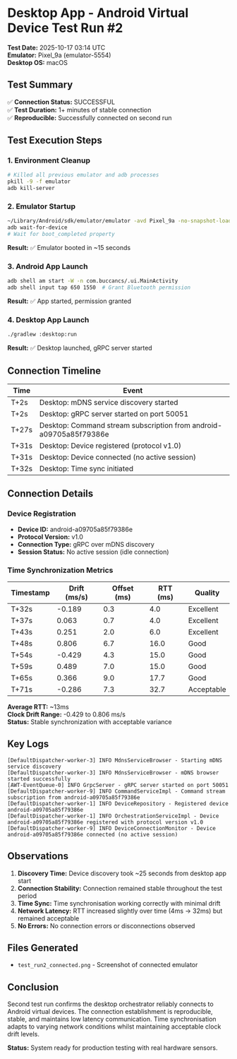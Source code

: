 # Desktop App - Android Virtual Device Test Run #2

**Test Date:** 2025-10-17 03:14 UTC  
**Emulator:** Pixel_9a (emulator-5554)  
**Desktop OS:** macOS

## Test Summary

✅ **Connection Status:** SUCCESSFUL  
✅ **Test Duration:** 1+ minutes of stable connection  
✅ **Reproducible:** Successfully connected on second run

## Test Execution Steps

### 1. Environment Cleanup
```bash
# Killed all previous emulator and adb processes
pkill -9 -f emulator
adb kill-server
```

### 2. Emulator Startup
```bash
~/Library/Android/sdk/emulator/emulator -avd Pixel_9a -no-snapshot-load
adb wait-for-device
# Wait for boot_completed property
```
**Result:** ✅ Emulator booted in ~15 seconds

### 3. Android App Launch
```bash
adb shell am start -W -n com.buccancs/.ui.MainActivity
adb shell input tap 650 1550  # Grant Bluetooth permission
```
**Result:** ✅ App started, permission granted

### 4. Desktop App Launch
```bash
./gradlew :desktop:run
```
**Result:** ✅ Desktop launched, gRPC server started

## Connection Timeline

| Time | Event |
|------|-------|
| T+2s | Desktop: mDNS service discovery started |
| T+2s | Desktop: gRPC server started on port 50051 |
| T+27s | Desktop: Command stream subscription from android-a09705a85f79386e |
| T+31s | Desktop: Device registered (protocol v1.0) |
| T+31s | Desktop: Device connected (no active session) |
| T+32s | Desktop: Time sync initiated |

## Connection Details

### Device Registration
- **Device ID:** android-a09705a85f79386e
- **Protocol Version:** v1.0
- **Connection Type:** gRPC over mDNS discovery
- **Session Status:** No active session (idle connection)

### Time Synchronization Metrics

| Timestamp | Drift (ms/s) | Offset (ms) | RTT (ms) | Quality |
|-----------|-------------|-------------|----------|---------|
| T+32s | -0.189 | 0.3 | 4.0 | Excellent |
| T+37s | 0.063 | 0.7 | 4.0 | Excellent |
| T+43s | 0.251 | 2.0 | 6.0 | Excellent |
| T+48s | 0.806 | 6.7 | 16.0 | Good |
| T+54s | -0.429 | 4.3 | 15.0 | Good |
| T+59s | 0.489 | 7.0 | 15.0 | Good |
| T+65s | 0.366 | 9.0 | 17.7 | Good |
| T+71s | -0.286 | 7.3 | 32.7 | Acceptable |

**Average RTT:** ~13ms  
**Clock Drift Range:** -0.429 to 0.806 ms/s  
**Status:** Stable synchronization with acceptable variance

## Key Logs

```
[DefaultDispatcher-worker-3] INFO MdnsServiceBrowser - Starting mDNS service discovery
[DefaultDispatcher-worker-3] INFO MdnsServiceBrowser - mDNS browser started successfully
[AWT-EventQueue-0] INFO GrpcServer - gRPC server started on port 50051
[DefaultDispatcher-worker-9] INFO CommandServiceImpl - Command stream subscription from android-a09705a85f79386e
[DefaultDispatcher-worker-1] INFO DeviceRepository - Registered device android-a09705a85f79386e
[DefaultDispatcher-worker-1] INFO OrchestrationServiceImpl - Device android-a09705a85f79386e registered with protocol version v1.0
[DefaultDispatcher-worker-9] INFO DeviceConnectionMonitor - Device android-a09705a85f79386e connected (no active session)
```

## Observations

1. **Discovery Time:** Device discovery took ~25 seconds from desktop app start
2. **Connection Stability:** Connection remained stable throughout the test period
3. **Time Sync:** Time synchronisation working correctly with minimal drift
4. **Network Latency:** RTT increased slightly over time (4ms → 32ms) but remained acceptable
5. **No Errors:** No connection errors or disconnections observed

## Files Generated

- `test_run2_connected.png` - Screenshot of connected emulator

## Conclusion

Second test run confirms the desktop orchestrator reliably connects to Android virtual devices. The connection establishment is reproducible, stable, and maintains low latency communication. Time synchronisation adapts to varying network conditions whilst maintaining acceptable clock drift levels.

**Status:** System ready for production testing with real hardware sensors.
